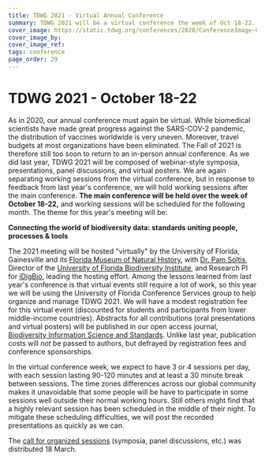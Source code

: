 ```yaml
---
title: TDWG 2021 - Virtual Annual Conference
summary: TDWG 2021 will be a virtual conference the week of Oct 18-22. Working sessions for interest and task groups will follow in November.
cover_image: https://static.tdwg.org/conferences/2020/ConferenceImage-CR.jpg
cover_image_by: 
cover_image_ref: 
tags: conference
page_order: 29
---
```

# TDWG 2021 - October 18-22 

As in 2020, our annual conference must again be virtual. While biomedical scientists have made great progress against the SARS-COV-2 pandemic, the distribution of vaccines worldwide is very uneven.  Moreover, travel budgets at most organizations have been eliminated. The Fall of 2021 is therefore still too soon to return to an in-person annual conference.  As we did last year, TDWG 2021 will be composed of webinar-style symposia, presentations, panel discussions, and virtual posters. We are again separating working sessions from the virtual conference, but in response to feedback from last year's conference, we will hold working sessions after the main conference. **The main conference will be held over the week of October 18-22,** and working sessions will be scheduled for the following month. The theme for this year's meeting will be:

**Connecting the world of biodiversity data: standards uniting people, processes & tools**

The 2021 meeting will be hosted "virtually" by the University of Florida, Gainesville and its [Florida Museum of Natural History](https://www.floridamuseum.ufl.edu/), with [Dr. Pam Soltis](https://www.floridamuseum.ufl.edu/soltis-lab/), Director of the [University of Florida Biodiversity Institute](https://biodiversity.research.ufl.edu/), and Research PI for [iDigBio](https://www.idigbio.org), leading the hosting effort. Among the lessons learned from last year's conference is that virtual events still require a lot of work, so this year we will be using the University of Florida Conference Services group to help organize and manage TDWG 2021. We will have a modest registration fee for this virtual event (discounted for students and participants from lower middle-income countries).  Abstracts for all contributions (oral presentations and virtual posters) will be published in our open access journal, [Biodiversity Information Science and Standards](https://biss.pensoft.net/).  Unlike last year, publication costs will _not_ be passed to authors, but defrayed by registration fees and conference sponsorships. 

In the virtual conference week, we expect to have 3 or 4 sessions per day, with each session lasting 90-120 minutes and at least a 30 minute break between sessions. The time zones differences across our global community makes it unavoidable that some people will be have to participate in some sessions well outside their normal working hours. Still others might find that a highly relevant session has been scheduled in the middle of their night. To mitigate these scheduling difficulties, we will post the recorded presentations as quickly as we can. 

The [call for organized sessions](https://mailchi.mp/fc74352c80a2/tdwg-2021-call-for-organized-sessions-in-the-virtual-conference-1822-october) (symposia, panel discussions, etc.) was distributed 18 March.

